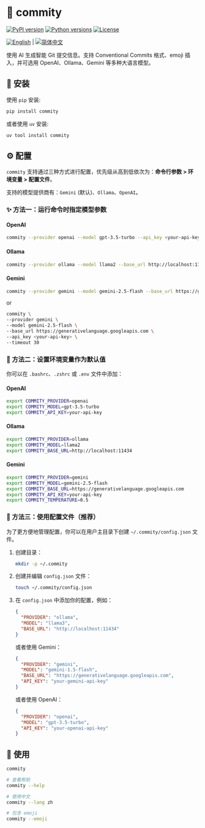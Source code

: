 # 🤖 commity

[![PyPI version](https://img.shields.io/pypi/v/commity.svg)](https://pypi.org/project/commity)
[![Python versions](https://img.shields.io/pypi/pyversions/commity.svg)](https://pypi.org/project/commity)
[![License](https://img.shields.io/pypi/l/commity.svg)](https://github.com/freboe/commity/blob/main/LICENSE)

[![English](https://img.shields.io/badge/Language-English-blue.svg)](https://github.com/freboe/commity/blob/main/README.md) | [![简体中文](https://img.shields.io/badge/Language-简体中文-blue.svg)](https://github.com/freboe/commity/blob/main/README.zh.md)

使用 AI 生成智能 Git 提交信息。支持 Conventional Commits 格式、emoji 插入，并可选用 OpenAI、Ollama、Gemini 等多种大语言模型。

## 🔧 安装

使用 `pip` 安装:

```bash
pip install commity
```

或者使用 `uv` 安装:

```bash
uv tool install commity
```

## ⚙️ 配置

`commity` 支持通过三种方式进行配置，优先级从高到低依次为：**命令行参数 > 环境变量 > 配置文件**。

支持的模型提供商有：`Gemini` (默认)、`Ollama`、`OpenAI`。

### ✨ 方法一：运行命令时指定模型参数

#### OpenAI

```Bash
commity --provider openai --model gpt-3.5-turbo --api_key <your-api-key>
```

#### Ollama

```Bash
commity --provider ollama --model llama2 --base_url http://localhost:11434
```

#### Gemini

```Bash
commity --provider gemini --model gemini-2.5-flash --base_url https://generativelanguage.googleapis.com --api_key <your-api-key> --timeout 30
```

or

```Bash
commity \
--provider gemini \
--model gemini-2.5-flash \
--base_url https://generativelanguage.googleapis.com \
--api_key <your-api-key> \
--timeout 30
```

### 🌱 方法二：设置环境变量作为默认值

你可以在 `.bashrc`、`.zshrc` 或 `.env` 文件中添加：

#### OpenAI

```Bash
export COMMITY_PROVIDER=openai
export COMMITY_MODEL=gpt-3.5-turbo
export COMMITY_API_KEY=your-api-key
```

#### Ollama

```Bash
export COMMITY_PROVIDER=ollama
export COMMITY_MODEL=llama2
export COMMITY_BASE_URL=http://localhost:11434
```

#### Gemini

```Bash
export COMMITY_PROVIDER=gemini
export COMMITY_MODEL=gemini-2.5-flash
export COMMITY_BASE_URL=https://generativelanguage.googleapis.com
export COMMITY_API_KEY=your-api-key
export COMMITY_TEMPERATURE=0.5
```

### 📝 方法三：使用配置文件（推荐）

为了更方便地管理配置，你可以在用户主目录下创建 `~/.commity/config.json` 文件。

1. 创建目录：

   ```bash
   mkdir -p ~/.commity
   ```

2. 创建并编辑 `config.json` 文件：

   ```bash
   touch ~/.commity/config.json
   ```

3. 在 `config.json` 中添加你的配置，例如：

   ```json
   {
     "PROVIDER": "ollama",
     "MODEL": "llama3",
     "BASE_URL": "http://localhost:11434"
   }
   ```

   或者使用 Gemini：

   ```json
   {
     "PROVIDER": "gemini",
     "MODEL": "gemini-1.5-flash",
     "BASE_URL": "https://generativelanguage.googleapis.com",
     "API_KEY": "your-gemini-api-key"
   }
   ```

   或者使用 OpenAI：

   ```json
   {
     "PROVIDER": "openai",
     "MODEL": "gpt-3.5-turbo",
     "API_KEY": "your-openai-api-key"
   }
   ```

## 🚀 使用

```Bash
commity

# 查看帮助
commity --help

# 使用中文
commity --lang zh

# 包含 emoji
commity --emoji

